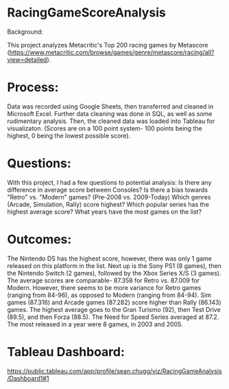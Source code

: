 # RacingGameScoreAnalysis

Background:

This project analyzes Metacritic's Top 200 racing games by Metascore (https://www.metacritic.com/browse/games/genre/metascore/racing/all?view=detailed).

# Process:

Data was recorded using Google Sheets, then transferred and cleaned in Microsoft Excel. Further data cleaning was done in SQL, as well as some rudimentary analysis. Then, the cleaned data was loaded into Tableau for visualizaton.
(Scores are on a 100 point system- 100 points being the highest, 0 being the lowest possible score).

# Questions:

With this project, I had a few questions to potential analysis:
Is there any difference in average score between Consoles?
Is there a bias towards "Retro" vs. "Modern" games? (Pre-2008 vs. 2009-Today)
Which genres (Arcade, Simulation, Rally) score highest? 
Which popular series has the highest average score?
What years have the most games on the list?

# Outcomes:

The Nintendo DS has the highest score, however, there was only 1 game released on this platform in the list. Next up is the Sony PS1 (8 games), then the Nintendo Switch (2 games), followed by the Xbox Series X/S (3 games).
The average scores are comparable- 87.358 for Retro vs. 87.009 for Modern. However, there seems to be more variance for Retro games (ranging from 84-96), as opposed to Modern (ranging from 84-94).
Sim games (87.316) and Arcade games (87.282) score higher than Rally (86.143) games. 
The highest average goes to the Gran Turismo (92), then Test Drive (89.5), and then Forza (88.5). The Need for Speed Series averaged at 87.2.
The most released in a year were 8 games, in 2003 and 2005.

# Tableau Dashboard: 

https://public.tableau.com/app/profile/sean.chugg/viz/RacingGameAnalysis/Dashboard1#1
